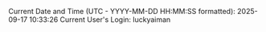Current Date and Time (UTC - YYYY-MM-DD HH:MM:SS formatted): 2025-09-17 10:33:26
Current User's Login: luckyaiman
